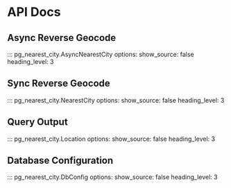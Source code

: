 # API Docs

## Async Reverse Geocode

::: pg_nearest_city.AsyncNearestCity
options:
show_source: false
heading_level: 3

## Sync Reverse Geocode

::: pg_nearest_city.NearestCity
options:
show_source: false
heading_level: 3

## Query Output

::: pg_nearest_city.Location
options:
show_source: false
heading_level: 3

## Database Configuration

::: pg_nearest_city.DbConfig
options:
show_source: false
heading_level: 3
